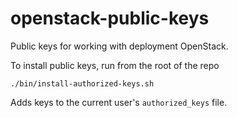 openstack-public-keys
=====================

Public keys for working with deployment OpenStack.

To install public keys, run from the root of the repo

    ./bin/install-authorized-keys.sh
    
Adds keys to the current user's `authorized_keys` file.
   

   
